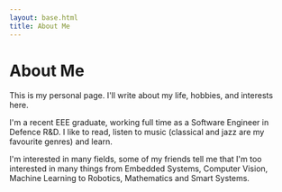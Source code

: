 ```yaml
---
layout: base.html
title: About Me
---
```


# About Me

This is my personal page. I'll write about my life, hobbies, and interests here.

I'm a recent EEE graduate, working full time as a Software Engineer in Defence R&D.
I like to read, listen to music (classical and jazz are my favourite genres) and learn.

I'm interested in many fields, some of my friends tell me that I'm too interested in many things 
from Embedded Systems, Computer Vision, Machine Learning to Robotics, Mathematics and Smart Systems.
